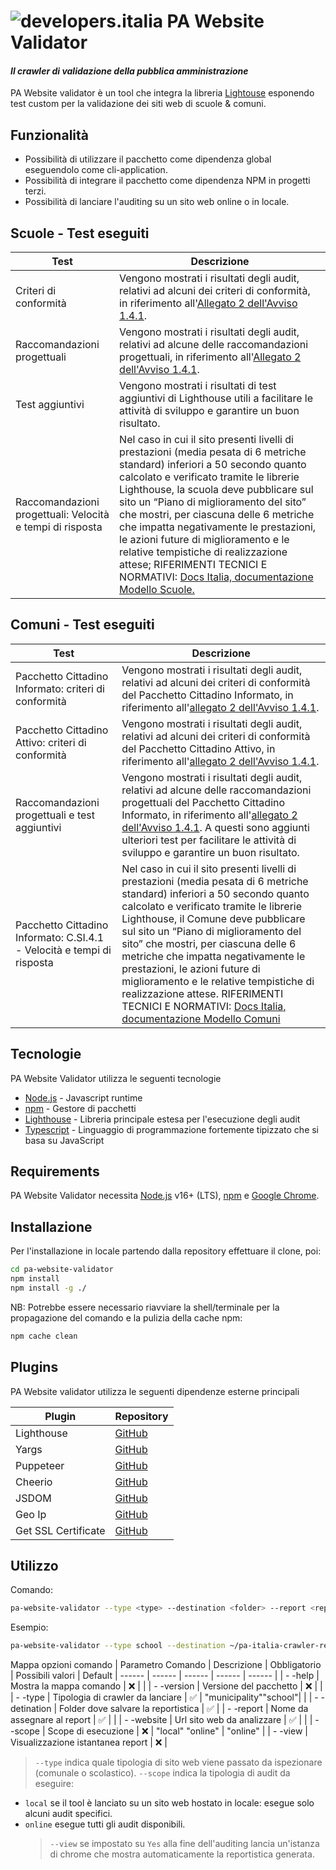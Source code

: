# ![developers.italia](https://avatars1.githubusercontent.com/u/15377824?s=36&v=4 "developers.italia") PA Website Validator

#### _Il crawler di validazione della pubblica amministrazione_

PA Website validator è un tool che integra la libreria [Lightouse][lighthouse] esponendo test custom per la validazione dei siti web di scuole & comuni.

## Funzionalità

- Possibilità di utilizzare il pacchetto come dipendenza global eseguendolo come cli-application.
- Possibilità di integrare il pacchetto come dipendenza NPM in progetti terzi.
- Possibilità di lanciare l'auditing su un sito web online o in locale.

## Scuole - Test eseguiti

| Test                                                      | Descrizione |
| --------------------------------------------------------- | ----------- |
| Criteri di conformità                                     | Vengono mostrati i risultati degli audit, relativi ad alcuni dei criteri di conformità, in riferimento all'[Allegato 2 dell'Avviso 1.4.1](https://areariservata.padigitale2026.gov.it/Pa_digitale2026_dettagli_avviso?id=a017Q00000dk82wQAA#allegati).         |
| Raccomandazioni progettuali                               | Vengono mostrati i risultati degli audit, relativi ad alcune delle raccomandazioni progettuali, in riferimento all'[Allegato 2 dell'Avviso 1.4.1](https://areariservata.padigitale2026.gov.it/Pa_digitale2026_dettagli_avviso?id=a017Q00000dk82wQAA#allegati).         |
| Test aggiuntivi                                           | Vengono mostrati i risultati di test aggiuntivi di Lighthouse utili a facilitare le attività di sviluppo e garantire un buon risultato.         |
| Raccomandazioni progettuali: Velocità e tempi di risposta | Nel caso in cui il sito presenti livelli di prestazioni (media pesata di 6 metriche standard) inferiori a 50 secondo quanto calcolato e verificato tramite le librerie Lighthouse, la scuola deve pubblicare sul sito un “Piano di miglioramento del sito” che mostri, per ciascuna delle 6 metriche che impatta negativamente le prestazioni, le azioni future di miglioramento e le relative tempistiche di realizzazione attese; RIFERIMENTI TECNICI E NORMATIVI: [Docs Italia, documentazione Modello Scuole.](https://docs.italia.it/italia/designers-italia/design-scuole-docs/it/v2022.1/index.html)         |

## Comuni - Test eseguiti

| Test                                                      | Descrizione |
| --------------------------------------------------------- | ----------- |
| Pacchetto Cittadino Informato: criteri di conformità                                    | Vengono mostrati i risultati degli audit, relativi ad alcuni dei criteri di conformità del Pacchetto Cittadino Informato, in riferimento all'[allegato 2 dell'Avviso 1.4.1](https://areariservata.padigitale2026.gov.it/Pa_digitale2026_dettagli_avviso?id=a017Q00000dk829QAA#allegati).         |
| Pacchetto Cittadino Attivo: criteri di conformità                               | Vengono mostrati i risultati degli audit, relativi ad alcuni dei criteri di conformità del Pacchetto Cittadino Attivo, in riferimento all'[allegato 2 dell'Avviso 1.4.1](https://www.nic.it/sites/default/files/docs/comuni_list.html).         |
| Raccomandazioni progettuali e test aggiuntivi                                          | Vengono mostrati i risultati degli audit, relativi ad alcune delle raccomandazioni progettuali del Pacchetto Cittadino Informato, in riferimento all'[allegato 2 dell'Avviso 1.4.1](https://areariservata.padigitale2026.gov.it/Pa_digitale2026_dettagli_avviso?id=a017Q00000dk829QAA#allegati). A questi sono aggiunti ulteriori test per facilitare le attività di sviluppo e garantire un buon risultato.         |
| Pacchetto Cittadino Informato: C.SI.4.1 - Velocità e tempi di risposta | Nel caso in cui il sito presenti livelli di prestazioni (media pesata di 6 metriche standard) inferiori a 50 secondo quanto calcolato e verificato tramite le librerie Lighthouse, il Comune deve pubblicare sul sito un “Piano di miglioramento del sito” che mostri, per ciascuna delle 6 metriche che impatta negativamente le prestazioni, le azioni future di miglioramento e le relative tempistiche di realizzazione attese. RIFERIMENTI TECNICI E NORMATIVI: [Docs Italia, documentazione Modello Comuni](https://docs.italia.it/italia/designers-italia/design-comuni-docs/)         |

## Tecnologie

PA Website Validator utilizza le seguenti tecnologie

- [Node.js] - Javascript runtime
- [npm] - Gestore di pacchetti
- [Lighthouse] - Libreria principale estesa per l'esecuzione degli audit
- [Typescript] - Linguaggio di programmazione fortemente tipizzato che si basa su JavaScript

## Requirements

PA Website Validator necessita [Node.js](https://nodejs.org/it/) v16+ (LTS), [npm] e [Google Chrome](https://www.google.com/chrome/).

## Installazione

Per l'installazione in locale partendo dalla repository effettuare il clone, poi:

```sh
cd pa-website-validator
npm install
npm install -g ./
```

NB: Potrebbe essere necessario riavviare la shell/terminale per la propagazione del comando e la pulizia della cache npm:

```sh
npm cache clean
```

## Plugins

PA Website validator utilizza le seguenti dipendenze esterne principali

| Plugin              | Repository                        |
| ------------------- | --------------------------------- |
| Lighthouse          | [GitHub][lighthouse-url]          |
| Yargs               | [GitHub][yargs-url]               |
| Puppeteer           | [GitHub][puppeteer-url]           |
| Cheerio             | [GitHub][cheerio-url]             |
| JSDOM               | [GitHub][jsdom-url]               |
| Geo Ip              | [GitHub][geoip-url]               |
| Get SSL Certificate | [GitHub][get-ssl-certificate-url] |

## Utilizzo

Comando:

```bash
pa-website-validator --type <type> --destination <folder> --report <report_name> --website <url> --scope <local|online|local-information-architecture|online-information-architecture[online]> --view <yes|no[no]>
```

Esempio:

```bash
pa-website-validator --type school --destination ~/pa-italia-crawler-reports --report myreport --website https://www.ismonnet.edu.it/ --scope online --view yes
```

Mappa opzioni comando
| Parametro Comando | Descrizione | Obbligatorio | Possibili valori | Default
| ------ | ------ | ------ | ------ | ------ |
| - -help | Mostra la mappa comando | ❌ | |
| - -version | Versione del pacchetto | ❌ | |
| - -type | Tipologia di crawler da lanciare | ✅ | "municipality""school"| |
| - -detination | Folder dove salvare la reportistica | ✅ |
| - -report | Nome da assegnare al report | ✅ | |
| - -website | Url sito web da analizzare | ✅ | |
| - -scope | Scope di esecuzione | ❌ | "local" "online" | "online" |
| - -view | Visualizzazione istantanea report | ❌ |

> `--type` indica quale tipologia di sito web viene passato da ispezionare (comunale o scolastico).
> `--scope` indica la tipologia di audit da eseguire:

- `local` se il tool è lanciato su un sito web hostato in locale: esegue solo alcuni audit specifici.
- `online` esegue tutti gli audit disponibili.
  > `--view` se impostato su `Yes` alla fine dell'auditing lancia un'istanza di chrome che mostra automaticamente la reportistica generata.

[lighthouse]: https://www.npmjs.com/package/lighthouse
[node.js]: http://nodejs.org
[npm]: https://www.npmjs.com/
[typescript]: https://www.typescriptlang.org/
[repository]: https://github.com/italia/pa-website-validator/
[yargs-url]: https://github.com/yargs/yargs
[lighthouse-url]: https://github.com/GoogleChrome/lighthouse
[puppeteer-url]: https://github.com/puppeteer/puppeteer
[cheerio-url]: https://github.com/cheeriojs/cheerio
[jsdom-url]: https://github.com/jsdom/jsdom
[geoip-url]: https://github.com/geoip-lite/node-geoip
[get-ssl-certificate-url]: https://github.com/johncrisostomo/get-ssl-certificate
